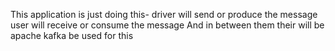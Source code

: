 This application is just doing this-
driver will send or produce the message
user will receive or consume the message
And in between them their will be apache kafka be used for this